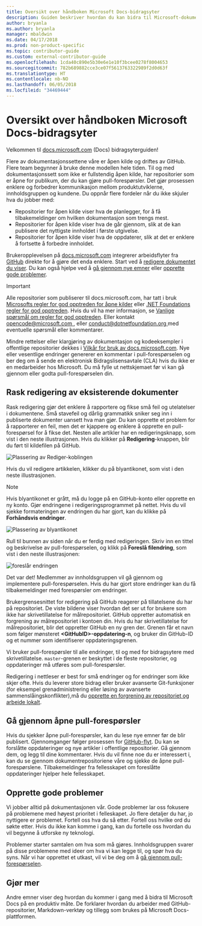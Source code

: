 ```yaml
---
title: Oversikt over håndboken Microsoft Docs-bidragsyter
description: Guiden beskriver hvordan du kan bidra til Microsoft-dokumentasjonssiden docs.microsoft.com.
author: bryanla
ms.author: bryanla
manager: mbaldwin
ms.date: 04/17/2018
ms.prod: non-product-specific
ms.topic: contributor-guide
ms.custom: external-contributor-guide
ms.openlocfilehash: 1cda40c890e5b30e6e1e10f3bcee0278f8004653
ms.sourcegitcommit: 782b689882cce3ce07f5613763322989f2d0d63f
ms.translationtype: HT
ms.contentlocale: nb-NO
ms.lasthandoff: 06/05/2018
ms.locfileid: "34469444"
---
```

# <a name="microsoft-docs-contributor-guide-overview"></a>Oversikt over håndboken Microsoft Docs-bidragsyter

Velkommen til [docs.microsoft.com](https://docs.microsoft.com) (Docs) bidragsyterguiden!

Flere av dokumentasjonssettene våre er åpen kilde og driftes av GitHub. Flere team begynner å bruke denne modellen hele tiden. Til og med dokumentasjonssett som ikke er fullstendig åpen kilde, har repositorier som er åpne for publikum, der du kan gjøre pull-forespørsler. Det gjør prosessen enklere og forbedrer kommunikasjon mellom produktutviklerne, innholdsgruppen og kundene. Du oppnår flere fordeler når du ikke skjuler hva du jobber med:

- Repositorier for åpen kilde viser hva de planlegger, for å få tilbakemeldinger om hvilken dokumentasjon som trengs mest.
- Repositorier for åpen kilde viser hva de går gjennom, slik at de kan publisere det nyttigste innholdet i første utgivelse.
- Repositorier for åpen kilde viser hva de oppdaterer, slik at det er enklere å fortsette å forbedre innholdet.

Brukeropplevelsen på [docs.microsoft.com](https://docs.microsoft.com) integrerer arbeidsflyter fra [GitHub](https://github.com) direkte for å gjøre det enda enklere. Start ved å [redigere dokumentet du viser](#quick-edits-to-existing-documents). Du kan også hjelpe ved å [gå gjennom nye emner](#review-open-prs) eller [opprette gode problemer](#create-quality-issues).

> [!IMPORTANT]
> Alle repositorier som publiserer til docs.microsoft.com, har tatt i bruk [Microsofts regler for god opptreden for åpne kilder](https://opensource.microsoft.com/codeofconduct/) eller [.NET Foundations regler for god opptreden](https://dotnetfoundation.org/code-of-conduct). Hvis du vil ha mer informasjon, se [Vanlige spørsmål om regler for god opptreden](https://opensource.microsoft.com/codeofconduct/faq/). Eller kontakt [ opencode@microsoft.com ](mailto:opencode@microsoft.com), eller [ conduct@dotnetfoundation.org ](mailto:conduct@dotnetfoundation.org) med eventuelle spørsmål eller kommentarer.<br>
>
> Mindre rettelser eller klargjøring av dokumentasjon og kodeeksempler i offentlige repositorier dekkes i [Vilkår for bruk av docs.microsoft.com](https://docs.microsoft.com/legal/termsofuse). Nye eller vesentlige endringer genererer en kommentar i pull-forespørselen og ber deg om å sende en elektronisk Bidragslisensavtale (CLA) hvis du ikke er en medarbeider hos Microsoft. Du må fylle ut nettskjemaet før vi kan gå gjennom eller godta pull-forespørselen din.

## <a name="quick-edits-to-existing-documents"></a>Rask redigering av eksisterende dokumenter

Rask redigering gjør det enklere å rapportere og fikse små feil og utelatelser i dokumentene. Små stavefeil og dårlig grammatikk sniker seg inn i publiserte dokumenter uansett hva man gjør. Du kan opprette et problem for å rapporterer en feil, men det er kjappere og enklere å opprette en pull-forespørsel for å fikse det. Nesten alle artikler har en redigeringsknapp, som vist i den neste illustrasjonen. Hvis du klikker på **Redigering**-knappen, blir du ført til kildefilen på GitHub.

![Plassering av Rediger-koblingen](./media/index/edit-article.png)

Hvis du vil redigere artikkelen, klikker du på blyantikonet, som vist i den neste illustrasjonen.

> [!NOTE]
> Hvis blyantikonet er grått, må du logge på en GitHub-konto eller opprette en ny konto. Gjør endringene i redigeringsprogrammet på nettet. Hvis du vil sjekke formateringen av endringen du har gjort, kan du klikke på **Forhåndsvis endringer**.

![Plassering av blyantikonet](./media/index/editicon.png)

Rull til bunnen av siden når du er ferdig med redigeringen. Skriv inn en tittel og beskrivelse av pull-forespørselen, og klikk på **Foreslå filendring**, som vist i den neste illustrasjonen:

![foreslår endringen](./media/index/submit-pull-request.png)

Det var det! Medlemmer av innholdsgruppen vil gå gjennom og implementere pull-forespørselen. Hvis du har gjort store endringer kan du få tilbakemeldinger med forespørsler om endringer.

Brukergrensesnittet for redigering på GitHub reagerer på tillatelsene du har på repositoriet. De viste bildene viser hvordan det ser ut for brukere som ikke har skrivetillatelse for målrepositoriet. GitHub oppretter automatisk en forgrening av målrepositoriet i kontoen din. Hvis du har skrivetillatelse for målrepositoriet, blir det oppretter GitHub en ny gren der. Grenen får et navn som følger mønsteret **\<GitHubID\>-oppdatering-n**, og bruker din GitHub-ID og et nummer som identifiserer oppdateringsgrenen.

Vi bruker pull-forespørsler til alle endringer, til og med for bidragsytere med skrivetillatelse. `master`-grenen er beskyttet i de fleste repositorier, og oppdateringer må utføres som pull-forespørsler.

Redigering i nettleser er best for små endringer og for endringer som ikke skjer ofte. Hvis du leverer store bidrag eller bruker avanserte Git-funksjoner (for eksempel grenadministrering eller løsing av avanserte sammenslåingskonflikter),må du [opprette en forgrening av repositoriet og arbeide lokalt](how-to-write-workflows-major.md).

## <a name="review-open-prs"></a>Gå gjennom åpne pull-forespørsler

Hvis du sjekker åpne pull-forespørsler, kan du lese nye emner før de blir publisert. Gjennomganger følger prosessen for [GitHub-flyt](https://guides.github.com/introduction/flow/). Du kan se forslåtte oppdateringer og nye artikler i offentlige repositorier. Gå gjennom dem, og legg til dine kommentarer. Hvis du vil finne noe du er interessert i, kan du se gjennom dokumentrepositoriene våre og sjekke de åpne pull-forespørslene. Tilbakemeldinger fra fellesskapet om foreslåtte oppdateringer hjelper hele fellesskapet.

## <a name="create-quality-issues"></a>Opprette gode problemer

Vi jobber alltid på dokumentasjonen vår. Gode problemer lar oss fokusere på problemene med høyest prioritet i felleskapet. Jo flere detaljer du har, jo nyttigere er problemet. Fortell oss hva du så etter. Fortell oss hvilke ord du søkte etter. Hvis du ikke kan komme i gang, kan du fortelle oss hvordan du vil begynne å utforske ny teknologi.

Problemer starter samtalen om hva som må gjøres. Innholdsgruppen svarer på disse problemene med ideer om hva vi kan legge til, og spør hva du syns. Når vi har opprettet et utkast, vil vi be deg om å [gå gjennom pull-forespørselen](#review-open-prs).

## <a name="get-more-involved"></a>Gjør mer

Andre emner viser deg hvordan du kommer i gang med å bidra til Microsoft Docs på en produktiv måte. De forklarer hvordan du arbeider med GitHub-repositorier, Markdown-verktøy og tillegg som brukes på Microsoft Docs-plattformen.
